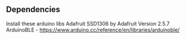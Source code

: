 ## Dependencies
Install these arduino libs
Adafruit SSD1306 by Adafruit Version 2.5.7
ArduinoBLE - https://www.arduino.cc/reference/en/libraries/arduinoble/